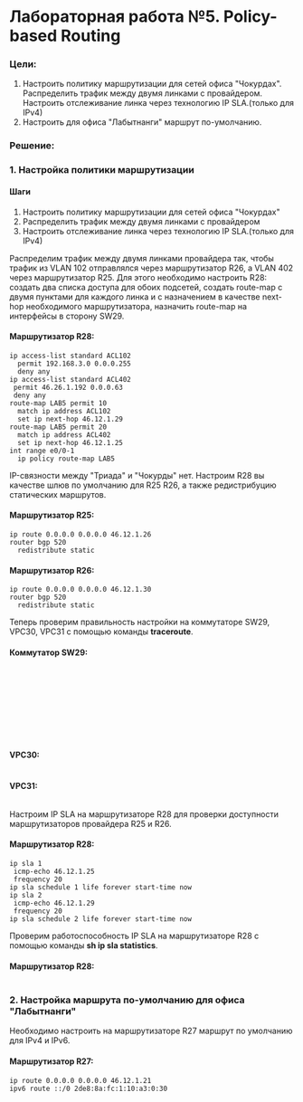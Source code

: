 # Лабораторная работа №5. Policy-based Routing
### Цели:
1. Настроить политику маршрутизации для сетей офиса "Чокурдах". Распределить трафик между двумя линками с провайдером. Настроить отслеживание линка через технологию IP SLA.(только для IPv4)
2. Настроить для офиса "Лабытнанги" маршрут по-умолчанию.


### Решение:
### 1. Настройка политики маршрутизации
#### Шаги
1. Настроить политику маршрутизации для сетей офиса "Чокурдах"
2. Распределить трафик между двумя линками с провайдером
3. Настроить отслеживание линка через технологию IP SLA.(только для IPv4)

Распределим трафик между двумя линками провайдера так, чтобы трафик из VLAN 102 отправлялся через маршрутизатор R26, а VLAN 402 через маршрутизатор R25. Для этого необходимо настроить R28: создать два списка доступа для обоих подсетей, создать route-map с двумя пунктами для каждого линка и с назначением в качестве next-hop необходимого маршрутизатора, назначить route-map на интерфейсы в сторону SW29.

#### Маршрутизатор R28:
```
ip access-list standard ACL102
  permit 192.168.3.0 0.0.0.255
  deny any
ip access-list standard ACL402
 permit 46.26.1.192 0.0.0.63
 deny any
route-map LAB5 permit 10
  match ip address ACL102
  set ip next-hop 46.12.1.29
route-map LAB5 permit 20
  match ip address ACL402
  set ip next-hop 46.12.1.25
int range e0/0-1
  ip policy route-map LAB5
```

IP-связности между "Триада" и "Чокурды" нет. Настроим R28 вы качестве шлюв по умолчанию для R25 R26, а также редистрибуцию статических маршрутов.
#### Маршрутизатор R25:
```
ip route 0.0.0.0 0.0.0.0 46.12.1.26
router bgp 520
  redistribute static
```

#### Маршрутизатор R26:
```
ip route 0.0.0.0 0.0.0.0 46.12.1.30
router bgp 520
  redistribute static
```
 
Теперь проверим правильность настройки на коммутаторе SW29, VPC30, VPC31 c помощью команды **traceroute**.

#### Коммутатор SW29:
```










```

#### VPC30:
```

```

#### VPC31:
```

```

Настроим IP SLA на маршрутизаторе R28 для проверки доступности маршрутизаторов провайдера R25 и R26.

#### Маршрутизатор R28:
```
ip sla 1
 icmp-echo 46.12.1.25
 frequency 20
ip sla schedule 1 life forever start-time now
ip sla 2
 icmp-echo 46.12.1.29
 frequency 20
ip sla schedule 2 life forever start-time now
```

Проверим работоспособность IP SLA на маршрутизаторе R28 c помощью команды **sh ip sla statistics**.
#### Маршрутизатор R28:
```

```

### 2. Настройка маршрута по-умолчанию для офиса "Лабытнанги" 

Необходимо настроить на маршрутизаторе R27 маршрут по умолчанию для IPv4 и IPv6.
#### Маршрутизатор R27:
```
ip route 0.0.0.0 0.0.0.0 46.12.1.21
ipv6 route ::/0 2de8:8a:fc:1:10:a3:0:30
```

